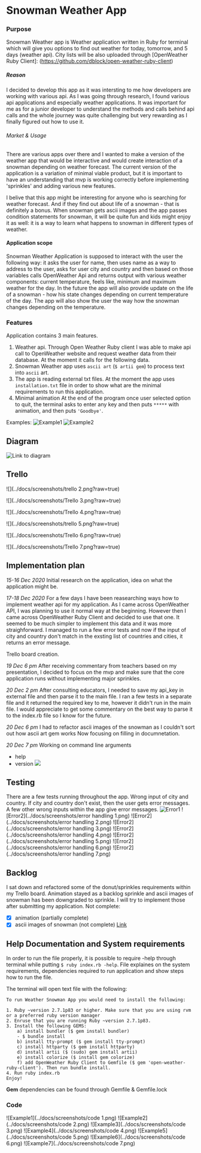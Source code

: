# Snowman Weather App

[GITHUB LINK]: (https://github.com/iri6ka/snowman_weather_app)

[TRELLO BOARD]: (https://trello.com/b/K0z1wQ5F/snowman-weather-app)

[SLIDE DECK]: (https://docs.google.com/presentation/d/1TiodhFck0bXgd9WnrGsd4DLVyNx5QTGorSmvxqasXoE/edit?usp=sharing)

### Purpose
Snowman Weather app is Weather application written in Ruby for terminal which will give you options to find out weather for today, tomorrow, and 5 days (weather api). City lists will be also uploaded through [OpenWeather Ruby Client]:
(https://github.com/dblock/open-weather-ruby-client)

##### Reason
I decided to develop this app as it was intersting to me how developers are working with various api. As I was going through research, I found various api applications and especially weather applications. It was important for me as for a junior developer to understand the methods and calls behind api calls and the whole journey was quite challenging but very rewarding as I finally figured out how to use it.

###### Market & Usage
There are various apps over there and I wanted to make a version of the weather app that would be interactive and would create interaction of a snowman depending on weather forecast. The current version of the application is a variation of minimal viable product, but it is important to have an understanding that mvp is working correctly before implementing 'sprinkles' and adding various new features.

I belive that this app might be interesting for anyone who is searching for weather forecast. And if they find out about life of a snowman - that is definitely a bonus. When snowman gets ascii images and the app passes condition statements for snowman, it will be quite fun and kids might enjoy it as well: it is a way to learn what happens to snowman in different types of weather.

#### Application scope
Snowman Weather Application is supposed to interact with the user the following way: it asks the user for name, then uses name as a way to address to the user, asks for user city and country and then based on those variables calls OpenWeather Api and returns output with various weather components: current temperature, feels like, minimum and maximum weather for the day. In the future the app will also provide update on the life of a snowman - how his state changes depending on current temperature of the day. The app will also show the user the way how the snowman changes depending on the temperature.

### Features

Application contains 3 main features.
1. Weather api. Through Open Weather Ruby client I was able to make api call to OpenWeather website and request weather data from their database. At the moment it calls for the following data.
2. Snowman Weather app uses `ascii art` (`$ artii gem`) to process text into `ascii` art.
3. The app is reading external txt files. At the moment the app uses `installation.txt` file in order to show what are the minimal requirements to run this application.
4. Minimal animation
At the end of the program once user selected option to quit, the terminal asks to enter any key and then puts `*****` with animation, and then puts `'Goodbye'`.

Examples:
![Example1](https://github.com/iri6ka/snowman_weather_app/blob/old-project/docs/screenshots/ascii%20name.png)
![Example2](https://github.com/iri6ka/snowman_weather_app/blob/old-project/docs/screenshots/help%20file.png)

## Diagram

![Link to diagram](../docs/Diagram.png)

## Trello
![](../docs/screenshots/trello 2.png?raw=true)

![](../docs/screenshots/Trello 3.png?raw=true)

![](../docs/screenshots/Trello 4.png?raw=true)

![](../docs/screenshots/trello 5.png?raw=true)

![](../docs/screenshots/Trello 6.png?raw=true)

![](../docs/screenshots/Trello 7.png?raw=true)

## Implementation plan

*15-16 Dec 2020*
Initial research on the application, idea on what the application might be.

*17-18 Dec 2020*
For a few days I have been reasearching ways how to implement weather api for my application. As I came across OpenWeather API, I was planning to use it normal way at the beginning. However then I came across OpenWeather Ruby Client and decided to use that one. It seemed to be much simpler to implement this data and it was more straighforward. I managed to run a few error tests and now if the input of city and country don't match in the exsting list of countries and cities, it returns an error message.

Trello board creation.

*19 Dec 6 pm*
After receiving commentary from teachers based on my presentation, I decided to focus on the mvp and make sure that the core application runs without implementing major sprinkles.

*20 Dec 2 pm*
After consulting educators, I needed to save my api_key in external file and then parse it to the main file. I ran a few tests in a separate file and it returned the required key to me, however it didn't run in the main file. I would appreciate to get some commentary on the best way to parse it to the index.rb file so I know for the future.

*20 Dec 6 pm*
I had to refactor ascii images of the snowman as I couldn't sort out how ascii art gem works
Now focusing on filling in documnetation.

*20 Dec 7 pm*
Working on command line arguments
- help
- version
![](https://github.com/iri6ka/snowman_weather_app/blob/old-project/docs/screenshots/terminal%20arguments%20Screen%20Shot%202020-12-20%20at%208.05.33%20pm.png?raw=true)

## Testing

There are a few tests running throughout the app. 
Wrong input of city and country. If city and country don't exist, then the user gets error messages. A few other wrong inputs within the app give error messages.
![Error1](https://github.com/iri6ka/snowman_weather_app/blob/old-project/docs/screenshots/Error%20handline%202.png?raw=true)
![Error2](../docs/screenshots/error handling 1.png)
![Error2](../docs/screenshots/error handling 2.png)
![Error2](../docs/screenshots/error handling 3.png)
![Error2](../docs/screenshots/error handling 4.png)
![Error2](../docs/screenshots/error handling 5.png)
![Error2](../docs/screenshots/error handling 6.png)
![Error2](../docs/screenshots/error handling 7.png)



## Backlog
I sat down and refactored some of the donut/sprinkles requirements within my Trello board. Animation stayed as a backlog sprinkle and ascii images of snowman has been downgraded to sprinkle. I will try to implement those after submitting my application. 
Not complete:
- [x] animation (partially complete)
- [x] ascii images of snowman (not complete)
[Link](https://www.rubydoc.info/gems/ascii-image/0.1.2/ASCII_Image)

## Help Documentation and System requirements

In order to run the file properly, it is possible to require -help through terminal while putting
`$ ruby index.rb -help`. File explaines on the system requirements, dependencies required to run application and show steps how to run the file.

The terminal will open text file with the following:
```
To run Weather Snowman App you would need to install the following:

1. Ruby ~version 2.7.1p83 or higher. Make sure that you are using rvm or a preferred ruby version manager
2. Enruse that you are running Ruby ~version 2.7.1p83.
3. Install the following GEMS:
    a) install bundler ($ gem install bundler)
    - $ bundle install
    b) install tty-prompt ($ gem install tty-prompt)
    c) install httparty ($ gem install httparty)
    d) install artii ($ (sudo) gem install artii)
    e) install colorize ($ install gem colorize)
    f) add OpenWeather Ruby Client to Gemfile ($ gem 'open-weather-ruby-client'). Then run bundle install.
4. Run ruby index.rb
Enjoy!

```
**Gem** dependencies can be found through Gemfile & Gemfile.lock

### Code

![Example1](../docs/screenshots/code 1.png)
![Example2](../docs/screenshots/code 2.png)
![Example3](../docs/screenshots/code 3.png)
![Example4](../docs/screenshots/code 4.png)
![Example5](../docs/screenshots/code 5.png)
![Example6](../docs/screenshots/code 6.png)
![Example7](../docs/screenshots/code 7.png)
